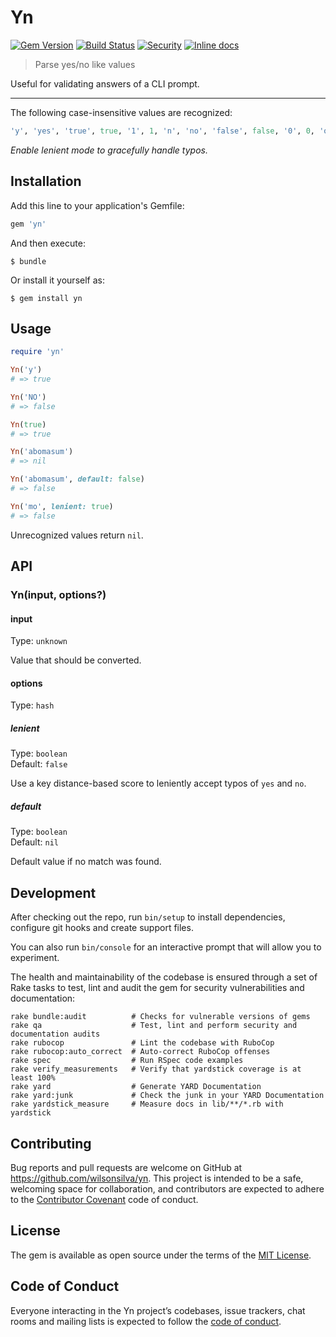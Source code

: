 # Yn

[![Gem Version](https://badge.fury.io/rb/yn.svg)](https://badge.fury.io/rb/yn)
[![Build Status](https://travis-ci.org/wilsonsilva/yn.svg?branch=master)](https://travis-ci.org/wilsonsilva/yn)
[![Security](https://hakiri.io/github/wilsonsilva/yn/master.svg)](https://hakiri.io/github/wilsonsilva/yn/master)
[![Inline docs](http://inch-ci.org/github/wilsonsilva/yn.svg?branch=master)](http://inch-ci.org/github/wilsonsilva/yn)


> Parse yes/no like values

Useful for validating answers of a CLI prompt.

---

The following case-insensitive values are recognized:

```ruby
'y', 'yes', 'true', true, '1', 1, 'n', 'no', 'false', false, '0', 0, 'on', 'off'
```

*Enable lenient mode to gracefully handle typos.*

## Installation

Add this line to your application's Gemfile:

```ruby
gem 'yn'
```

And then execute:

    $ bundle

Or install it yourself as:

    $ gem install yn

## Usage

```ruby
require 'yn'

Yn('y')
# => true

Yn('NO')
# => false

Yn(true)
# => true

Yn('abomasum')
# => nil

Yn('abomasum', default: false)
# => false

Yn('mo', lenient: true)
# => false
```

Unrecognized values return `nil`.

## API

### Yn(input, options?)

#### input

Type: `unknown`

Value that should be converted.

#### options

Type: `hash`

##### lenient

Type: `boolean`\
Default: `false`

Use a key distance-based score to leniently accept typos of `yes` and `no`.

##### default

Type: `boolean`\
Default: `nil`

Default value if no match was found.

## Development

After checking out the repo, run `bin/setup` to install dependencies, configure git hooks and create support files.

You can also run `bin/console` for an interactive prompt that will allow you to experiment.

The health and maintainability of the codebase is ensured through a set of
Rake tasks to test, lint and audit the gem for security vulnerabilities and documentation:

```
rake bundle:audit          # Checks for vulnerable versions of gems 
rake qa                    # Test, lint and perform security and documentation audits
rake rubocop               # Lint the codebase with RuboCop
rake rubocop:auto_correct  # Auto-correct RuboCop offenses
rake spec                  # Run RSpec code examples
rake verify_measurements   # Verify that yardstick coverage is at least 100%
rake yard                  # Generate YARD Documentation
rake yard:junk             # Check the junk in your YARD Documentation
rake yardstick_measure     # Measure docs in lib/**/*.rb with yardstick
```
## Contributing

Bug reports and pull requests are welcome on GitHub at https://github.com/wilsonsilva/yn.
This project is intended to be a safe, welcoming space for collaboration, and contributors are expected to
adhere to the [Contributor Covenant](http://contributor-covenant.org) code of conduct.

## License

The gem is available as open source under the terms of the [MIT License](https://opensource.org/licenses/MIT).

## Code of Conduct

Everyone interacting in the Yn project’s codebases, issue trackers, chat rooms and mailing lists
is expected to follow the [code of conduct](https://github.com/wilsonsilva/yn/blob/master/CODE_OF_CONDUCT.md).
